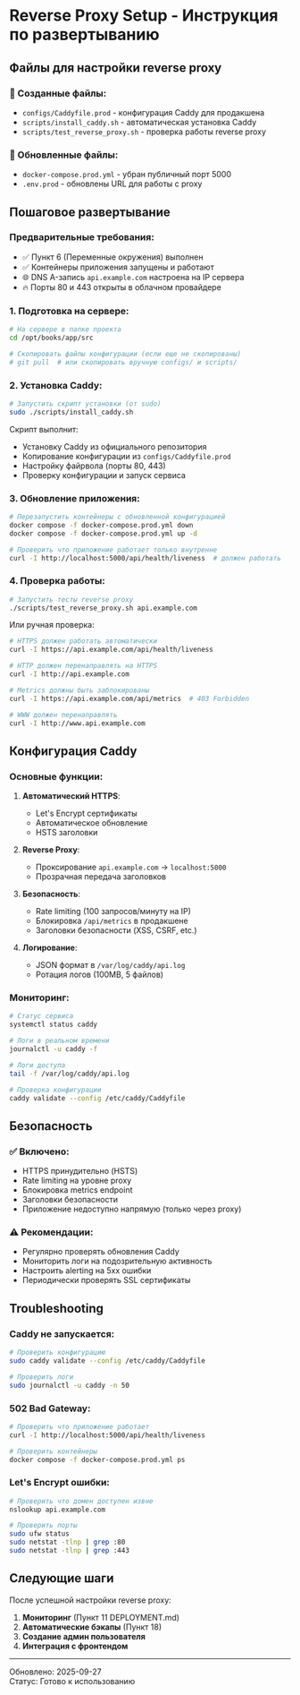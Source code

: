 # Reverse Proxy Setup - Инструкция по развертыванию

## Файлы для настройки reverse proxy

### 📁 Созданные файлы:

- `configs/Caddyfile.prod` - конфигурация Caddy для продакшена
- `scripts/install_caddy.sh` - автоматическая установка Caddy
- `scripts/test_reverse_proxy.sh` - проверка работы reverse proxy

### 📝 Обновленные файлы:

- `docker-compose.prod.yml` - убран публичный порт 5000
- `.env.prod` - обновлены URL для работы с proxy

## Пошаговое развертывание

### Предварительные требования:

- ✅ Пункт 6 (Переменные окружения) выполнен
- ✅ Контейнеры приложения запущены и работают
- 🌐 DNS A-запись `api.example.com` настроена на IP сервера
- 🔥 Порты 80 и 443 открыты в облачном провайдере

### 1. Подготовка на сервере:

```bash
# На сервере в папке проекта
cd /opt/books/app/src

# Скопировать файлы конфигурации (если еще не скопированы)
# git pull  # или скопировать вручную configs/ и scripts/
```

### 2. Установка Caddy:

```bash
# Запустить скрипт установки (от sudo)
sudo ./scripts/install_caddy.sh
```

Скрипт выполнит:

- Установку Caddy из официального репозитория
- Копирование конфигурации из `configs/Caddyfile.prod`
- Настройку файрвола (порты 80, 443)
- Проверку конфигурации и запуск сервиса

### 3. Обновление приложения:

```bash
# Перезапустить контейнеры с обновленной конфигурацией
docker compose -f docker-compose.prod.yml down
docker compose -f docker-compose.prod.yml up -d

# Проверить что приложение работает только внутренне
curl -I http://localhost:5000/api/health/liveness  # должен работать
```

### 4. Проверка работы:

```bash
# Запустить тесты reverse proxy
./scripts/test_reverse_proxy.sh api.example.com
```

Или ручная проверка:

```bash
# HTTPS должен работать автоматически
curl -I https://api.example.com/api/health/liveness

# HTTP должен перенаправлять на HTTPS
curl -I http://api.example.com

# Metrics должны быть заблокированы
curl -I https://api.example.com/api/metrics  # 403 Forbidden

# WWW должен перенаправлять
curl -I http://www.api.example.com
```

## Конфигурация Caddy

### Основные функции:

1. **Автоматический HTTPS**:
   - Let's Encrypt сертификаты
   - Автоматическое обновление
   - HSTS заголовки

2. **Reverse Proxy**:
   - Проксирование `api.example.com` → `localhost:5000`
   - Прозрачная передача заголовков

3. **Безопасность**:
   - Rate limiting (100 запросов/минуту на IP)
   - Блокировка `/api/metrics` в продакшене
   - Заголовки безопасности (XSS, CSRF, etc.)

4. **Логирование**:
   - JSON формат в `/var/log/caddy/api.log`
   - Ротация логов (100MB, 5 файлов)

### Мониторинг:

```bash
# Статус сервиса
systemctl status caddy

# Логи в реальном времени
journalctl -u caddy -f

# Логи доступа
tail -f /var/log/caddy/api.log

# Проверка конфигурации
caddy validate --config /etc/caddy/Caddyfile
```

## Безопасность

### ✅ Включено:

- HTTPS принудительно (HSTS)
- Rate limiting на уровне proxy
- Блокировка metrics endpoint
- Заголовки безопасности
- Приложение недоступно напрямую (только через proxy)

### ⚠️ Рекомендации:

- Регулярно проверять обновления Caddy
- Мониторить логи на подозрительную активность
- Настроить alerting на 5xx ошибки
- Периодически проверять SSL сертификаты

## Troubleshooting

### Caddy не запускается:

```bash
# Проверить конфигурацию
sudo caddy validate --config /etc/caddy/Caddyfile

# Проверить логи
sudo journalctl -u caddy -n 50
```

### 502 Bad Gateway:

```bash
# Проверить что приложение работает
curl -I http://localhost:5000/api/health/liveness

# Проверить контейнеры
docker compose -f docker-compose.prod.yml ps
```

### Let's Encrypt ошибки:

```bash
# Проверить что домен доступен извне
nslookup api.example.com

# Проверить порты
sudo ufw status
sudo netstat -tlnp | grep :80
sudo netstat -tlnp | grep :443
```

## Следующие шаги

После успешной настройки reverse proxy:

1. **Мониторинг** (Пункт 11 DEPLOYMENT.md)
2. **Автоматические бэкапы** (Пункт 18)
3. **Создание админ пользователя**
4. **Интеграция с фронтендом**

---

Обновлено: 2025-09-27  
Статус: Готово к использованию
